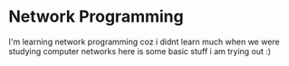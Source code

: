 # Network Programming

I'm learning network programming coz i didnt learn much when we were studying computer networks here is some basic stuff i am trying out :)

